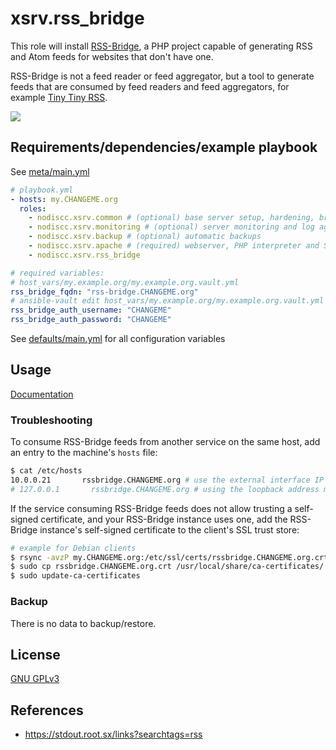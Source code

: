 # xsrv.rss_bridge

This role will install [RSS-Bridge](https://github.com/RSS-Bridge/rss-bridge),  a PHP project capable of generating RSS and Atom feeds for websites that don't have one.

RSS-Bridge is not a feed reader or feed aggregator, but a tool to generate feeds that are consumed by feed readers and feed aggregators, for example [Tiny Tiny RSS](../tt_rss).

[![](https://i.imgur.com/th1p7L5.png)](https://i.imgur.com/th1p7L5.png)


## Requirements/dependencies/example playbook

See [meta/main.yml](meta/main.yml)

```yaml
# playbook.yml
- hosts: my.CHANGEME.org
  roles:
    - nodiscc.xsrv.common # (optional) base server setup, hardening, bruteforce prevention
    - nodiscc.xsrv.monitoring # (optional) server monitoring and log aggregation
    - nodiscc.xsrv.backup # (optional) automatic backups
    - nodiscc.xsrv.apache # (required) webserver, PHP interpreter and SSL certificates
    - nodiscc.xsrv.rss_bridge

# required variables:
# host_vars/my.example.org/my.example.org.vault.yml
rss_bridge_fqdn: "rss-bridge.CHANGEME.org"
# ansible-vault edit host_vars/my.example.org/my.example.org.vault.yml
rss_bridge_auth_username: "CHANGEME"
rss_bridge_auth_password: "CHANGEME"
```

See [defaults/main.yml](defaults/main.yml) for all configuration variables


## Usage

[Documentation](https://github.com/RSS-Bridge/rss-bridge/wiki)

### Troubleshooting


To consume RSS-Bridge feeds from another service on the same host, add an entry to the machine's `hosts` file:

```bash
$ cat /etc/hosts
10.0.0.21       rssbridge.CHANGEME.org # use the external interface IP address
# 127.0.0.1       rssbridge.CHANGEME.org # using the loopback address may not always work
```

If the service consuming RSS-Bridge feeds does not allow trusting a self-signed certificate, and your RSS-Bridge instance uses one, add the RSS-Bridge instance's self-signed certificate to the client's SSL trust store:

```bash
# example for Debian clients
$ rsync -avzP my.CHANGEME.org:/etc/ssl/certs/rssbridge.CHANGEME.org.crt ./
$ sudo cp rssbridge.CHANGEME.org.crt /usr/local/share/ca-certificates/
$ sudo update-ca-certificates
```

### Backup

There is no data to backup/restore.


## License

[GNU GPLv3](../../LICENSE)


## References

- https://stdout.root.sx/links?searchtags=rss
